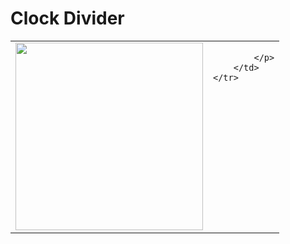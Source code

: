 <h1>Clock Divider</h1>
<table>
	<tr valign="top">
		<td><img src="../../../Artwork/Clock%20Divider.png" height="300"></td>
		<td>
			<p>
				
			</p>
		</td>
	</tr>
</table>